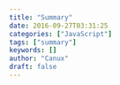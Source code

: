 ```yaml
---
title: "Summary"
date: 2016-09-27T03:31:25
categories: ["JavaScript"]
tags: ["summary"]
keywords: []
author: "Canux"
draft: false
---
```



